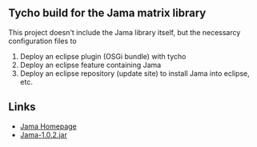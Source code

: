 ## Tycho build for the Jama matrix library

This project doesn't include the Jama library itself,
but the necessarcy configuration files to

1. Deploy an eclipse plugin (OSGi bundle) with tycho
2. Deploy an eclipse feature containing Jama
3. Deploy an eclipse repository (update site) to install Jama into eclipse, etc.

## Links

* [Jama Homepage](http://math.nist.gov/javanumerics/jama/)
* [Jama-1.0.2.jar](http://math.nist.gov/javanumerics/jama/Jama-1.0.2.jar)
